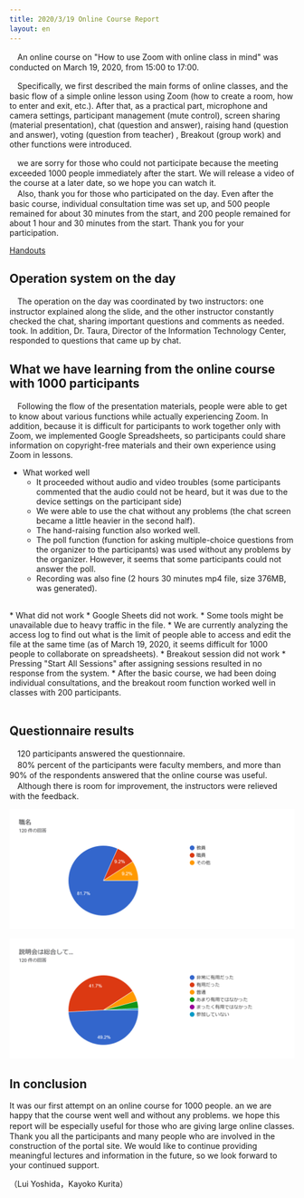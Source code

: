 ```yaml
---
title: 2020/3/19 Online Course Report
layout: en
---
```


　An online course on  "How to use Zoom with online class in mind" was conducted on March 19, 2020, from 15:00 to 17:00. 
  
  
　Specifically, we first described the main forms of online classes, and the basic flow of a simple online lesson using Zoom (how to create a room, how to enter and exit, etc.). After that, as a practical part, microphone and camera settings, participant management (mute control), screen sharing (material presentation), chat (question and answer), raising hand (question and answer), voting (question from teacher) , Breakout (group work) and other functions were introduced.  
  
  
　we are sorry for those who could not participate because the meeting exceeded 1000 people immediately after the start. We will release a video of the course at a later date, so we hope you can watch it.  
　Also, thank you for those who participated on the day. Even after the basic course, individual consultation time was set up, and 500 people remained for about 30 minutes from the start, and 200 people remained for about 1 hour and 30 minutes from the start. Thank you for your participation. 
  
[Handouts](workshop_how_to_use_zoom.pdf)  
  
## Operation system on the day
　The operation on the day was coordinated by two instructors: one instructor explained along the slide, and the other instructor constantly checked the chat, sharing important questions and comments as needed. took. In addition, Dr. Taura, Director of the Information Technology Center, responded to questions that came up by chat.   
    
## What we have learning from the online course with 1000 participants
　Following the flow of the presentation materials, people were able to get to know about various functions while actually experiencing Zoom.
In addition, because it is difficult for participants to work together only with Zoom, we implemented Google Spreadsheets, so participants could share information on copyright-free materials and their own experience using Zoom in lessons. 

* What worked well
  * It proceeded without audio and video troubles (some participants commented that the audio could not be heard, but it was due to the device settings on the participant side) 
  * We were able to use the chat without any problems (the chat screen became a little heavier in the second half).
  * The hand-raising function also worked well.  
  * The poll function (function for asking multiple-choice questions from the organizer to the participants) was used without any problems by the organizer. However, it seems that some participants could not answer the poll.
  * Recording was also fine (2 hours 30 minutes mp4 file, size 376MB, was generated). 
<br>
* What did not work
  * Google Sheets did not work.
    * Some tools might be unavailable due to heavy traffic in the file.
	* We are currently analyzing the access log to find out what is the limit of people able to access and edit the file at the same time (as of March 19, 2020, it seems difficult for 1000 people to collaborate on spreadsheets).
  * Breakout session did not work
    * Pressing "Start All Sessions" after assigning sessions resulted in no response from the system.
    * After the basic course, we had been doing individual consultations, and the breakout room function worked well in classes with 200 participants.
<br>
<br>
    
## Questionnaire results
　120 participants answered the questionnaire.  
　80% percent of the participants were faculty members, and more than 90% of the respondents answered that the online course was useful.  
　Although there is room for improvement, the instructors were relieved with the feedback. 

![アンケート結果（参加者の属性）](img/survey_role.png)  

![アンケート結果（全体評価）](img/survey_evaluation.png)  

    
## In conclusion
It was our first attempt on an online course for 1000 people. an we are happy that the course went well and without any problems. we hope this report will be especially useful for those who are giving large online classes.　
Thank you all the participants and many people who are involved in the construction of the portal site.
We would like to continue providing meaningful lectures and information in the future, so we look forward to your continued support.

（Lui Yoshida，Kayoko Kurita）